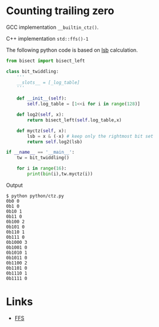 
Counting trailing zero
========================

GCC implementation `__builtin_ctz()`.

C++ implementation `std::ffs()-1`

The following python code is based on [lsb](../lsb) calculation.

```python
from bisect import bisect_left

class bit_twiddling:
    '''
    __slots__ = [_log_table]
    '''

    def __init__(self):
        self.log_table = [1<<i for i in range(128)]

    def log2(self, x):
        return bisect_left(self.log_table,x)

    def myctz(self, x):
        lsb = x & (-x) # keep only the rightmost bit set
        return self.log2(lsb)

if __name__ == '__main__':
    tw = bit_twiddling()

    for i in range(16):
        print(bin(i),tw.myctz(i))
```

Output

```
$ python python/ctz.py
0b0 0
0b1 0
0b10 1
0b11 0
0b100 2
0b101 0
0b110 1
0b111 0
0b1000 3
0b1001 0
0b1010 1
0b1011 0
0b1100 2
0b1101 0
0b1110 1
0b1111 0
```

Links
======

- [FFS](https://en.wikipedia.org/wiki/Find_first_set)

